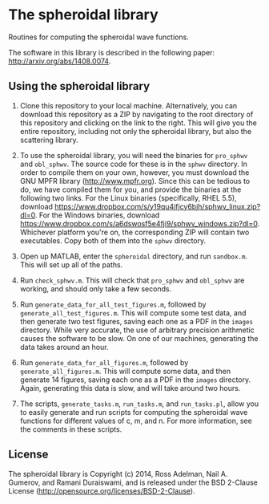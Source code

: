 The spheroidal library
======================

Routines for computing the spheroidal wave functions.

The software in this library is described in the following paper: http://arxiv.org/abs/1408.0074.

## Using the spheroidal library ##

1. Clone this repository to your local machine.
Alternatively, you can download this repository as a ZIP by navigating to the root directory of this repository and clicking on the link to the right.
This will give you the entire repository, including not only the spheroidal library, but also the scattering library.

2. To use the spheroidal library, you will need the binaries for `pro_sphwv` and `obl_sphwv`.
The source code for these is in the `sphwv` directory.
In order to compile them on your own, however, you must download the GNU MPFR library (http://www.mpfr.org).
Since this can be tedious to do, we have compiled them for you, and provide the binaries at the following two links.
For the Linux binaries (specifically, RHEL 5.5), download https://www.dropbox.com/s/y19qu4ifjcy6bjh/sphwv_linux.zip?dl=0.
For the Windows binaries, download https://www.dropbox.com/s/a6dswosf5e4fji9/sphwv_windows.zip?dl=0.
Whichever platform you're on, the corresponding ZIP will contain two executables.
Copy both of them into the `sphwv` directory.

2. Open up MATLAB, enter the `spheroidal` directory, and run `sandbox.m`.
This will set up all of the paths.

3. Run `check_sphwv.m`.
This will check that `pro_sphwv` and `obl_sphwv` are working, and should only take a few seconds.

4. Run `generate_data_for_all_test_figures.m`, followed by `generate_all_test_figures.m`.
This will compute some test data, and then generate two test figures, saving each one as a PDF in the `images` directory.
While very accurate, the use of arbitrary precision arithmetic causes the software to be slow.
On one of our machines, generating the data takes around an hour.

5. Run `generate_data_for_all_figures.m`, followed by `generate_all_figures.m`.
This will compute some data, and then generate 14 figures, saving each one as a PDF in the `images` directory.
Again, generating this data is slow, and will take around two hours.

6. The scripts, `generate_tasks.m`, `run_tasks.m`, and `run_tasks.pl`, allow you to easily generate and run scripts for computing the spheroidal wave functions for different values of c, m, and n.  For more information, see the comments in these scripts.

## License ##

The spheroidal library is Copyright (c) 2014, Ross Adelman, Nail A. Gumerov, and Ramani Duraiswami, and is released under the BSD 2-Clause License (http://opensource.org/licenses/BSD-2-Clause).
